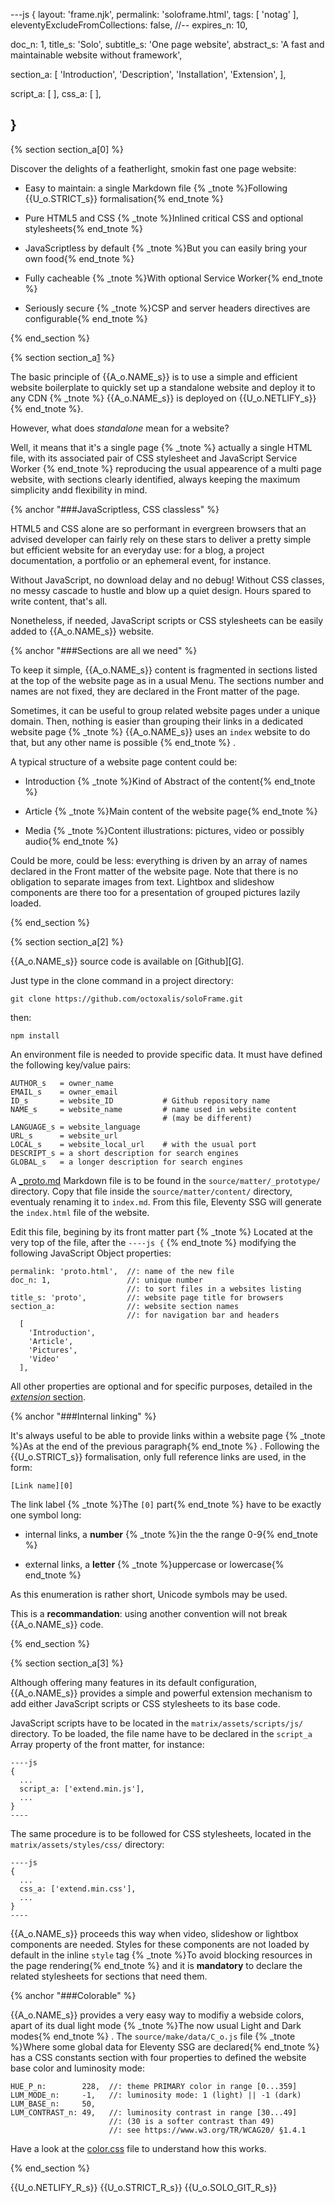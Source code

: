 ---js
{
  layout:    'frame.njk',
  permalink: 'soloframe.html',
  tags:      [ 'notag' ],
  eleventyExcludeFromCollections: false,
  //-- expires_n: 10,

  doc_n:      1,
  title_s:    'Solo',
  subtitle_s: 'One page website',
  abstract_s: 'A fast and maintainable website without framework',

  section_a:
  [
    'Introduction',
    'Description',
    'Installation',
    'Extension',
  ],

  script_a:
  [
  ],
  css_a:
  [
  ],

}
---
[comment]: # (======================== Introduction ========================)
{% section section_a[0] %}

Discover the delights of a featherlight, smokin fast one page website:

+    Easy to maintain: a single Markdown file
     {% _tnote %}Following {{U_o.STRICT_s}} formalisation{% end_tnote %}

+    Pure HTML5 and CSS
     {% _tnote %}Inlined critical CSS and optional stylesheets{% end_tnote %}

+    JavaScriptless by default
     {% _tnote %}But you can easily bring your own food{% end_tnote %}

+    Fully cacheable
     {% _tnote %}With optional Service Worker{% end_tnote %}

+    Seriously secure
     {% _tnote %}CSP and server headers directives are configurable{% end_tnote %}

{% end_section %}




[comment]: # (======================== Description ========================)
{% section section_a[1] %}

The basic principle of {{A_o.NAME_s}} is to use a simple and efficient website boilerplate
to quickly set up a standalone website and deploy it to any CDN
{% _tnote %}
{{A_o.NAME_s}} is deployed on {{U_o.NETLIFY_s}}
{% end_tnote %}.

However, what does _standalone_ mean for a website?

Well, it means that it's a single page
{% _tnote %}
actually a single HTML file, with its associated pair of CSS stylesheet and JavaScript Service Worker
{% end_tnote %}
reproducing the usual appearence of a multi page website, with sections clearly identified,
always keeping the maximum simplicity andd flexibility in mind.


{% anchor "###JavaScriptless, CSS classless" %}


HTML5 and CSS alone are so performant in evergreen browsers that an advised developer can fairly rely on these stars
to deliver a pretty simple but efficient website for an everyday use:
for a blog, a project documentation, a portfolio or an ephemeral event, for instance.

Without JavaScript, no download delay and no debug!
Without CSS classes, no messy cascade to hustle and blow up a quiet design.
Hours spared to write content, that's all.

Nonetheless, if needed, JavaScript scripts or CSS stylesheets can be easily added to {{A_o.NAME_s}} website.


{% anchor "###Sections are all we need" %}

To keep it simple, {{A_o.NAME_s}} content is fragmented in sections listed at the top of the website page as in a usual Menu.
The sections number and names are not fixed, they are declared in the Front matter of the page.

Sometimes, it can be useful to group related website pages under a unique domain. Then, nothing is easier than
grouping their links in a dedicated website page
{% _tnote %}
{{A_o.NAME_s}} uses an `index` website to do that, but any other name is possible
{% end_tnote %}
.


A typical structure of a website page content could be:

+    Introduction
     {% _tnote %}Kind of Abstract of the content{% end_tnote %}

+    Article
     {% _tnote %}Main content of the website page{% end_tnote %}

+    Media
     {% _tnote %}Content illustrations: pictures, video or possibly audio{% end_tnote %}


Could be more, could be less:
everything is driven by an array of names declared in the Front matter of the website page.
Note that there is no obligation to separate images from text.
Lightbox and slideshow components are there too for a presentation of grouped pictures lazily loaded.

{% end_section %}




[comment]: # (======================== Installation ========================)
{% section section_a[2] %}

{{A_o.NAME_s}} source code is available on [Github][G].

Just type in the clone command in a project directory:
````
git clone https://github.com/octoxalis/soloFrame.git
````
then:
````
npm install
````

An environment file is needed to provide specific data. It must have defined the following key/value pairs:

````
AUTHOR_s   = owner_name
EMAIL_s    = owner_email
ID_s       = website_ID           # Github repository name 
NAME_s     = website_name         # name used in website content
                                  # (may be different)
LANGUAGE_s = website_language
URL_s      = website_url
LOCAL_s    = website_local_url    # with the usual port
DESCRIPT_s = a short description for search engines
GLOBAL_s   = a longer description for search engines
````


A [_proto.md][P] Markdown file is to be found in the `source/matter/_prototype/` directory.
Copy that file inside the `source/matter/content/` directory, eventualy renaming it to `index.md`.
From this file, Eleventy SSG will generate the `index.html` file of the website.

Edit this file, begining by its front matter part
{% _tnote %}
Located at the very top of the file, after the `----js {`
{% end_tnote %}
modifying the following JavaScript Object properties:

````
permalink: 'proto.html',  //: name of the new file
doc_n: 1,                 //: unique number
                          //: to sort files in a websites listing
title_s: 'proto',         //: website page title for browsers
section_a:                //: website section names
                          //: for navigation bar and headers
  [
    'Introduction',
    'Article',
    'Pictures',
    'Video'
  ],

````

All other properties are optional and for specific purposes, detailed in the [_extension_ section][1].


{% anchor "###Internal linking" %}

It's always useful to be able to provide links within a website page
{% _tnote %}As at the end of the previous paragraph{% end_tnote %}
.
Following the {{U_o.STRICT_s}} formalisation, only full reference links are used, in the form:

````
[Link name][0]
````
The link label
{% _tnote %}The `[0]` part{% end_tnote %}
have to be exactly one symbol long:

+    internal links, a **number**
     {% _tnote %}in the the range 0-9{% end_tnote %}

+    external links, a **letter**
     {% _tnote %}uppercase or lowercase{% end_tnote %}


As this enumeration is rather short, Unicode symbols may be used.


This is a **recommandation**: using another convention will not break {{A_o.NAME_s}} code.

{% end_section %}




[comment]: # (======================== Extension ========================)
{% section section_a[3] %}

Although offering many features in its default configuration,
{{A_o.NAME_s}} provides a simple and powerful extension mechanism to add either JavaScript scripts or CSS stylesheets to its base code.

JavaScript scripts have to be located in the `matrix/assets/scripts/js/` directory.
To be loaded, the file name have to be declared in the `script_a` Array property of the front matter, for instance:

````
----js
{
  ...
  script_a: ['extend.min.js'],
  ...
}
----
````

The same procedure is to be followed for CSS stylesheets, located in the `matrix/assets/styles/css/` directory:

````
----js
{
  ...
  css_a: ['extend.min.css'],
  ...
}
----
````

{{A_o.NAME_s}} proceeds this way when video, slideshow or lightbox components are needed.
Styles for these components are not loaded by default in the inline `style` tag
{% _tnote %}To avoid blocking resources in the page rendering{% end_tnote %}
and it is **mandatory** to declare the related stylesheets for sections that need them.


{% anchor "###Colorable" %}

{{A_o.NAME_s}} provides a very easy way to modifiy a webside colors, apart of its dual light mode
{% _tnote %}The now usual Light and Dark modes{% end_tnote %}
.
The `source/make/data/C_o.js` file
{% _tnote %}Where some global data for Eleventy SSG are declared{% end_tnote %}
has a CSS constants section with four properties to defined the website base color and luminosity mode:

````
HUE_P_n:        228,  //: theme PRIMARY color in range [0...359]
LUM_MODE_n:     -1,   //: luminosity mode: 1 (light) || -1 (dark)
LUM_BASE_n:     50,
LUM_CONTRAST_n: 49,   //: luminosity contrast in range [30...49]
                      //: (30 is a softer contrast than 49)
                      //: see https://www.w3.org/TR/WCAG20/ §1.4.1
````


Have a look at the [color.css][H] file to understand how this works.

{% end_section %}




[comment]: # (======================== Links ========================)

[1]: #{{section_a[3]}}
[H]: {{U_o.SOLO_SRC_R_s}}matrix/assets/styles/css/parts/color.css
[P]: {{U_o.SOLO_SRC_R_s}}source/matter/_prototype/_proto.md

{{U_o.NETLIFY_R_s}}
{{U_o.STRICT_R_s}}
{{U_o.SOLO_GIT_R_s}}
